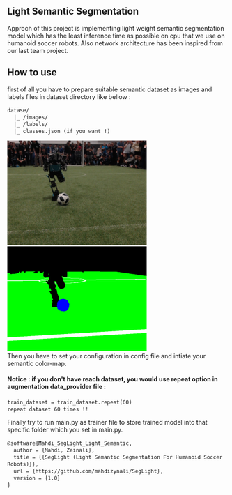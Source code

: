 ## Light Semantic Segmentation
Approch of this project is implementing light weight semantic segmentation model which has the least inference time as possible on cpu that we use on humanoid soccer robots. Also network architecture has been inspired from our last team project.
## How to use
first of all you have to prepare suitable semantic dataset as images and labels files in dataset directory like bellow :
```
datase/
  |_ /images/
  |_ /labels/
  |_ classes.json (if you want !)
```
![alt text](https://raw.githubusercontent.com/mahdizynali/SegLight/main/dataset/images/new_46.png)
![alt text](https://github.com/mahdizynali/SegLight/blob/main/dataset/labels/new_46.png) \
Then you have to set your configuration in config file and intiate your semantic color-map.
#### Notice : if you don't have reach dataset, you would use repeat option in augmentation data_provider file :
```
train_dataset = train_dataset.repeat(60)
repeat dataset 60 times !!
```
Finally try to run main.py as trainer file to store trained model into that specific folder which you set in main.py.

```
@software{Mahdi_SegLight_Light_Semantic,
  author = {Mahdi, Zeinali},
  title = {{SegLight (Light Semantic Segmentation For Humanoid Soccer Robots)}},
  url = {https://github.com/mahdizynali/SegLight},
  version = {1.0}
}
```
